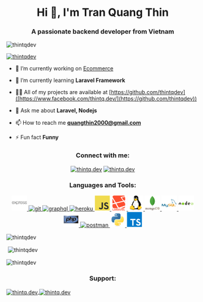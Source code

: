 <h1 align="center">Hi 👋, I'm Tran Quang Thin</h1>
<h3 align="center">A passionate backend developer from Vietnam</h3>

<p align="left"> <img src="https://komarev.com/ghpvc/?username=thintqdev&label=Profile%20views&color=0e75b6&style=flat" alt="thintqdev" /> </p>

<p align="left"> <a href="https://github.com/ryo-ma/github-profile-trophy"><img src="https://github-profile-trophy.vercel.app/?username=thintqdev" alt="thintqdev" /></a> </p>

- 🔭 I’m currently working on [Ecommerce](https://github.com/thintqdev/laravel-ecommerce)

- 🌱 I’m currently learning **Laravel Framework**

- 👨‍💻 All of my projects are available at [https://github.com/thintqdev]([https://www.facebook.com/thintq.dev/](https://github.com/thintqdev))

- 💬 Ask me about **Laravel, Nodejs**

- 📫 How to reach me **quangthin2000@gmail.com**

- ⚡ Fun fact **Funny**

<h3 align="center">Connect with me:</h3>
<p align="center">
<a href="https://fb.com/thintq.dev" target="blank"><img align="center" src="https://raw.githubusercontent.com/rahuldkjain/github-profile-readme-generator/master/src/images/icons/Social/facebook.svg" alt="thintq.dev" height="30" width="40" /></a>
<a href="https://instagram.com/thintq.dev" target="blank"><img align="center" src="https://raw.githubusercontent.com/rahuldkjain/github-profile-readme-generator/master/src/images/icons/Social/instagram.svg" alt="thintq.dev" height="30" width="40" /></a>
</p>

<h3 align="center">Languages and Tools:</h3>
<p align="center"> <a href="https://expressjs.com" target="_blank" rel="noreferrer"> <img src="https://raw.githubusercontent.com/devicons/devicon/master/icons/express/express-original-wordmark.svg" alt="express" width="40" height="40"/> </a> <a href="https://git-scm.com/" target="_blank" rel="noreferrer"> <img src="https://www.vectorlogo.zone/logos/git-scm/git-scm-icon.svg" alt="git" width="40" height="40"/> </a> <a href="https://graphql.org" target="_blank" rel="noreferrer"> <img src="https://www.vectorlogo.zone/logos/graphql/graphql-icon.svg" alt="graphql" width="40" height="40"/> </a> <a href="https://heroku.com" target="_blank" rel="noreferrer"> <img src="https://www.vectorlogo.zone/logos/heroku/heroku-icon.svg" alt="heroku" width="40" height="40"/> </a> <a href="https://developer.mozilla.org/en-US/docs/Web/JavaScript" target="_blank" rel="noreferrer"> <img src="https://raw.githubusercontent.com/devicons/devicon/master/icons/javascript/javascript-original.svg" alt="javascript" width="40" height="40"/> </a> <a href="https://laravel.com/" target="_blank" rel="noreferrer"> <img src="https://raw.githubusercontent.com/devicons/devicon/master/icons/laravel/laravel-plain-wordmark.svg" alt="laravel" width="40" height="40"/> </a> <a href="https://www.linux.org/" target="_blank" rel="noreferrer"> <img src="https://raw.githubusercontent.com/devicons/devicon/master/icons/linux/linux-original.svg" alt="linux" width="40" height="40"/> </a> <a href="https://www.mongodb.com/" target="_blank" rel="noreferrer"> <img src="https://raw.githubusercontent.com/devicons/devicon/master/icons/mongodb/mongodb-original-wordmark.svg" alt="mongodb" width="40" height="40"/> </a> <a href="https://www.mysql.com/" target="_blank" rel="noreferrer"> <img src="https://raw.githubusercontent.com/devicons/devicon/master/icons/mysql/mysql-original-wordmark.svg" alt="mysql" width="40" height="40"/> </a> <a href="https://nodejs.org" target="_blank" rel="noreferrer"> <img src="https://raw.githubusercontent.com/devicons/devicon/master/icons/nodejs/nodejs-original-wordmark.svg" alt="nodejs" width="40" height="40"/> </a> <a href="https://www.php.net" target="_blank" rel="noreferrer"> <img src="https://raw.githubusercontent.com/devicons/devicon/master/icons/php/php-original.svg" alt="php" width="40" height="40"/> </a> <a href="https://postman.com" target="_blank" rel="noreferrer"> <img src="https://www.vectorlogo.zone/logos/getpostman/getpostman-icon.svg" alt="postman" width="40" height="40"/> </a> <a href="https://www.python.org" target="_blank" rel="noreferrer"> <img src="https://raw.githubusercontent.com/devicons/devicon/master/icons/python/python-original.svg" alt="python" width="40" height="40"/> </a> <a href="https://www.typescriptlang.org/" target="_blank" rel="noreferrer"> <img src="https://raw.githubusercontent.com/devicons/devicon/master/icons/typescript/typescript-original.svg" alt="typescript" width="40" height="40"/> </a> </p>


<p><img align="center" src="https://github-readme-stats.vercel.app/api/top-langs?username=thintqdev&show_icons=true&locale=en&layout=compact" alt="thintqdev" /></p>

<p>&nbsp;<img align="center" src="https://github-readme-stats.vercel.app/api?username=thintqdev&show_icons=true&locale=en" alt="thintqdev" /></p>

<p><img align="center" src="https://github-readme-streak-stats.herokuapp.com/?user=thintqdev&" alt="thintqdev" /></p>


<h3 align="center">Support:</h3>
<p><a href="https://www.buymeacoffee.com/thintq.dev"> <img align="center" src="https://cdn.buymeacoffee.com/buttons/v2/default-yellow.png" height="50" width="210" alt="thintq.dev" /></a><a href="https://ko-fi.com/thintq.dev"> <img align="center" src="https://cdn.ko-fi.com/cdn/kofi3.png?v=3" height="50" width="210" alt="thintq.dev" /></a></p><br><br>
